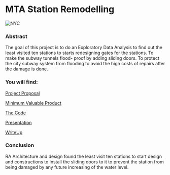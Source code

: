 # MTA Station Remodelling
![NYC](https://encrypted-tbn0.gstatic.com/images?q=tbn:ANd9GcT_MHN-1vgh9AsVGozoVqj8RdUnu7KT35qpOA&usqp=CAU)


### Abstract

The goal of this project is to do an Exploratory Data Analysis to find out the least visited ten stations to starts redesigning gates for the stations. To make the subway tunnels flood- proof by adding sliding doors. To protect the city subway system from flooding to avoid the high costs of repairs after the damage is done.

### You will find:

[Project Proposal](https://github.com/Rawanawh/MTA-ExploratoryDataAnalysis/blob/main/project%20proposal%20.pdf)

[Minimum Valuable Product](https://github.com/Rawanawh/MTA-ExploratoryDataAnalysis/blob/main/MVP%20project.pdf)

[The Code](https://github.com/Rawanawh/MTA-ExploratoryDataAnalysis/blob/main/mydatafrommta.ipynb)

[Presentation](https://github.com/Rawanawh/MTA-ExploratoryDataAnalysis/blob/main/MTA%20presentation%20.pdf)

[WriteUp](https://github.com/Rawanawh/MTA-ExploratoryDataAnalysis/blob/main/MTA%20Project%20writeup.pdf)

### Conclusion 

RA Architecture and design found the least visit ten stations to start design and constructions to install the sliding doors to it to prevent the station from being damaged by any future increasing of the water level.
